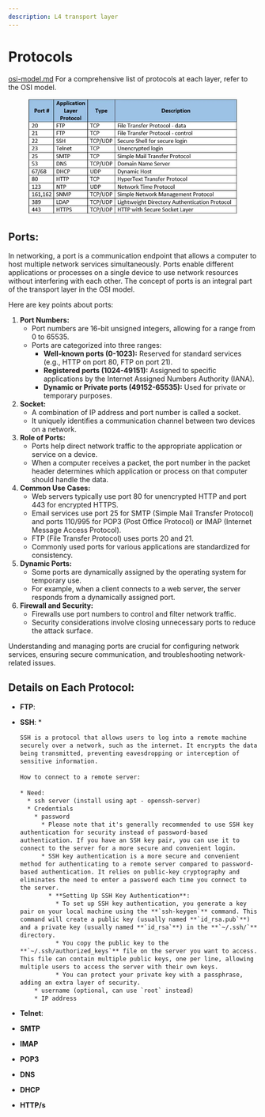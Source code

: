 ```yaml
---
description: L4 transport layer
---
```


# Protocols

[osi-model.md](osi-model.md "mention") For a comprehensive list of protocols at each layer, refer to the OSI model.

<figure><img src=".gitbook/assets/image.png" alt=""><figcaption></figcaption></figure>

## Ports:

In networking, a port is a communication endpoint that allows a computer to host multiple network services simultaneously. Ports enable different applications or processes on a single device to use network resources without interfering with each other. The concept of ports is an integral part of the transport layer in the OSI model.

Here are key points about ports:

1. **Port Numbers:**
   * Port numbers are 16-bit unsigned integers, allowing for a range from 0 to 65535.
   * Ports are categorized into three ranges:
     * **Well-known ports (0-1023):** Reserved for standard services (e.g., HTTP on port 80, FTP on port 21).
     * **Registered ports (1024-49151):** Assigned to specific applications by the Internet Assigned Numbers Authority (IANA).
     * **Dynamic or Private ports (49152-65535):** Used for private or temporary purposes.
2. **Socket:**
   * A combination of IP address and port number is called a socket.
   * It uniquely identifies a communication channel between two devices on a network.
3. **Role of Ports:**
   * Ports help direct network traffic to the appropriate application or service on a device.
   * When a computer receives a packet, the port number in the packet header determines which application or process on that computer should handle the data.
4. **Common Use Cases:**
   * Web servers typically use port 80 for unencrypted HTTP and port 443 for encrypted HTTPS.
   * Email services use port 25 for SMTP (Simple Mail Transfer Protocol) and ports 110/995 for POP3 (Post Office Protocol) or IMAP (Internet Message Access Protocol).
   * FTP (File Transfer Protocol) uses ports 20 and 21.
   * Commonly used ports for various applications are standardized for consistency.
5. **Dynamic Ports:**
   * Some ports are dynamically assigned by the operating system for temporary use.
   * For example, when a client connects to a web server, the server responds from a dynamically assigned port.
6. **Firewall and Security:**
   * Firewalls use port numbers to control and filter network traffic.
   * Security considerations involve closing unnecessary ports to reduce the attack surface.

Understanding and managing ports are crucial for configuring network services, ensuring secure communication, and troubleshooting network-related issues.

## Details on Each Protocol:

* **FTP**:
* **SSH**:
  *

      SSH is a protocol that allows users to log into a remote machine securely over a network, such as the internet. It encrypts the data being transmitted, preventing eavesdropping or interception of sensitive information.

      How to connect to a remote server:

      * Need:
        * ssh server (install using apt - openssh-server)
        * Credentials
          * password
            * Please note that it's generally recommended to use SSH key authentication for security instead of password-based authentication. If you have an SSH key pair, you can use it to connect to the server for a more secure and convenient login.
            * SSH key authentication is a more secure and convenient method for authenticating to a remote server compared to password-based authentication. It relies on public-key cryptography and eliminates the need to enter a password each time you connect to the server.
              * **Setting Up SSH Key Authentication**:
                * To set up SSH key authentication, you generate a key pair on your local machine using the **`ssh-keygen`** command. This command will create a public key (usually named **`id_rsa.pub`**) and a private key (usually named **`id_rsa`**) in the **`~/.ssh/`** directory.
                * You copy the public key to the **`~/.ssh/authorized_keys`** file on the server you want to access. This file can contain multiple public keys, one per line, allowing multiple users to access the server with their own keys.
                * You can protect your private key with a passphrase, adding an extra layer of security.
          * username (optional, can use `root` instead)
          * IP address
* **Telnet**:
* **SMTP**
* **IMAP**
* **POP3**
* **DNS**
* **DHCP**
* **HTTP/s**

